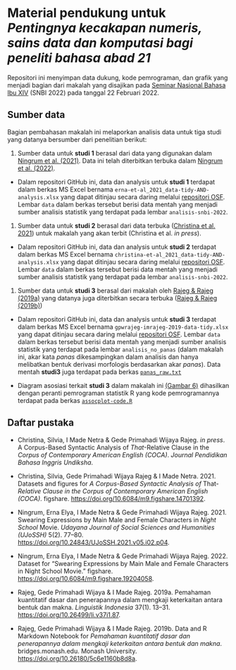 # Material pendukung untuk *Pentingnya kecakapan numeris, sains data dan komputasi bagi peneliti bahasa abad 21*

Repositori ini menyimpan data dukung, kode pemrograman, dan grafik yang menjadi bagian dari makalah yang disajikan pada [Seminar Nasional Bahasa Ibu XIV](https://drive.google.com/file/d/1O5JLIbu4VewDlQNNAJV4vQMDl-1iTir4/view?usp=sharing) (SNBI 2022) pada tanggal 22 Februari 2022.

## Sumber data

Bagian pembahasan makalah ini melaporkan analisis data untuk tiga studi yang datanya bersumber dari penelitian berikut:

1. Sumber data untuk **studi 1** berasal dari data yang digunakan dalam [Ningrum et al. (2021)](https://doi.org/10.24843/UJoSSH.2021.v05.i02.p04). Data ini telah diterbitkan terbuka dalam [Ningrum et al. (2022)](https://doi.org/10.6084/m9.figshare.19204058.v1).

  - Dalam repositori GitHub ini, data dan analysis untuk **studi 1** terdapat dalam berkas MS Excel bernama `erna-et-al_2021_data-tidy-AND-analysis.xlsx` yang dapat ditinjau secara daring melalui [repositori OSF](https://osf.io/wqt74/). Lembar `data` dalam berkas tersebut berisi data mentah yang menjadi sumber analisis statistik yang terdapat pada lembar `analisis-snbi-2022`.

1. Sumber data untuk **studi 2** berasal dari data terbuka ([Christina et al. 2021](https://doi.org/10.6084/m9.figshare.14701392.v2)) untuk makalah yang akan terbit (Christina et al. *in press*).

  - Dalam repositori GitHub ini, data dan analysis untuk **studi 2** terdapat dalam berkas MS Excel bernama `christina-et-al_2021_data-tidy-AND-analysis.xlsx` yang dapat ditinjau secara daring melalui [repositori OSF](https://osf.io/hnwxc/). Lembar `data` dalam berkas tersebut berisi data mentah yang menjadi sumber analisis statistik yang terdapat pada lembar `analisis-snbi-2022`.

1. Sumber data untuk **studi 3** berasal dari makalah oleh [Rajeg & Rajeg (2019a)](https://doi.org/10.26499/li.v37i1.87) yang datanya juga diterbitkan secara terbuka ([Rajeg & Rajeg (2019b)](https://doi.org/10.26180/5c6e1160b8d8a))

  - Dalam repositori GitHub ini, data dan analysis untuk **studi 3** terdapat dalam berkas MS Excel bernama `gpwrajeg-imrajeg-2019-data-tidy.xlsx` yang dapat ditinjau secara daring melalui [repositori OSF](https://osf.io/fjqbp/). Lembar `data` dalam berkas tersebut berisi data mentah yang menjadi sumber analisis statistik yang terdapat pada lembar `analisis_no_panas` (dalam makalah ini, akar kata *panas* dikesampingkan dalam analisis dan hanya melibatkan bentuk derivasi morfologis berdasarkan akar *panas*). Data mentah **studi3** juga terdapat pada berkas [`panas_raw.txt`](https://github.com/gederajeg/snbi-unud-2022/blob/main/panas_raw.txt)

  - Diagram asosiasi terkait **studi 3** dalam makalah ini [(Gambar 6)](https://github.com/gederajeg/snbi-unud-2022/blob/main/assocplot.png) dihasilkan dengan peranti pemrograman statistik R yang kode pemrogramannya terdapat pada berkas [`assocplot-code.R`](https://github.com/gederajeg/snbi-unud-2022/blob/main/assocplot-code.R)

## Daftar pustaka

- Christina, Silvia, I Made Netra & Gede Primahadi Wijaya Rajeg. *in press*. A Corpus-Based Syntactic Analysis of *That*-Relative Clause in the *Corpus of Contemporary American English (COCA)*. *Journal Pendidikan Bahasa Inggris Undiksha*.

- Christina, Silvia, Gede Primahadi Wijaya Rajeg & I Made Netra. 2021. Datasets and figures for *A Corpus-Based Syntactic Analysis of* That-*Relative Clause in the Corpus of Contemporary American English (COCA)*. figshare. https://doi.org/10.6084/m9.figshare.14701392.

- Ningrum, Erna Elya, I Made Netra & Gede Primahadi Wijaya Rajeg. 2021. Swearing Expressions by Main Male and Female Characters in *Night School* Movie. *Udayana Journal of Social Sciences and Humanities (UJoSSH)* 5(2). 77–80. https://doi.org/10.24843/UJoSSH.2021.v05.i02.p04.

- Ningrum, Erna Elya, I Made Netra & Gede Primahadi Wijaya Rajeg. 2022. Dataset for “Swearing Expressions by Main Male and Female Characters in Night School Movie.” figshare. https://doi.org/10.6084/m9.figshare.19204058.

- Rajeg, Gede Primahadi Wijaya & I Made Rajeg. 2019a. Pemahaman kuantitatif dasar dan penerapannya dalam mengkaji keterkaitan antara bentuk dan makna. *Linguistik Indonesia* 37(1). 13–31. https://doi.org/10.26499/li.v37i1.87.

- Rajeg, Gede Primahadi Wijaya & I Made Rajeg. 2019b. Data and R Markdown Notebook for *Pemahaman kuantitatif dasar dan penerapannya dalam mengkaji keterkaitan antara bentuk dan makna*. bridges.monash.edu. Monash University. https://doi.org/10.26180/5c6e1160b8d8a.
